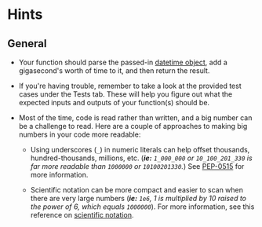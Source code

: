 # Hints

## General

- Your function should parse the passed-in [datetime object][datetime], add a gigasecond's worth of time to it, and then return the result.

- If you're having trouble, remember to take a look at the provided test cases under the Tests tab. These will help you figure out what the expected inputs and outputs of your function(s) should be.

- Most of the time, code is read rather than written, and a big number can be a challenge to read. Here are a couple of approaches to making big numbers in your code more readable:

  - Using underscores (`_`) in numeric literals can help offset thousands, hundred-thousands, millions, etc. (_**ie:** `1_000_000` or `10_100_201_330` is far more readable than `1000000` or `10100201330`._) See [PEP-0515][underscores_notation] for more information.

   - Scientific notation can be more compact and easier to scan when there are very large numbers (_**ie:** `1e6`, 1 is multiplied by 10 raised to the power of 6, which equals `1000000`_). For more information, see this reference on [scientific notation][scientific_notation].

[datetime]: https://docs.python.org/3.9/library/datetime.html#datetime.datetime
[scientific_notation]: https://python-reference.readthedocs.io/en/latest/docs/float/scientific.html
[underscores_notation]: https://peps.python.org/pep-0515/#:~:text=The%20syntax%20would%20be%20the,width%20of%2010%20with%20*%20separator.
